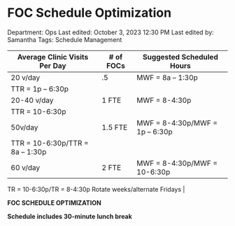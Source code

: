 # FOC Schedule Optimization

Department: Ops
Last edited: October 3, 2023 12:30 PM
Last edited by: Samantha
Tags: Schedule Management

| Average Clinic Visits Per Day | # of FOCs | Suggested Scheduled Hours |
| --- | --- | --- |
| 20 v/day | .5 | MWF = 8a – 1:30p
TTR = 1p – 6:30p |
| 20-40 v/day | 1 FTE | MWF = 8-4:30p
TTR = 10-6:30p |
| 50v/day | 1.5 FTE | MWF = 8-4:30p/MWF = 1p – 6:30p
TTR = 10-6:30p/TTR = 8a – 1:30p |
| 60 v/day | 2 FTE | MWF = 8-4:30p/MWF = 10-6:30p
TR = 10-6:30p/TR = 8-4:30p
Rotate weeks/alternate Fridays |

**FOC SCHEDULE OPTIMIZATION**

**Schedule includes 30-minute lunch break**
